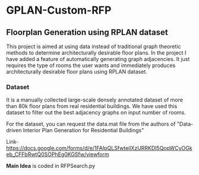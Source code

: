 # GPLAN-Custom-RFP
## **Floorplan Generation using RPLAN dataset**
This project is aimed at using data instead of traditional graph theoretic methods to determine architecturally desirable floor plans. In the project I have added a feature of automatically generating graph adjacencies. It just requires the type of rooms the user wants and immediately produces architecturally desirable floor plans using RPLAN dataset.

### **Dataset**
It is a manually collected large-scale densely annotated dataset of more than 80k floor plans from real residential buildings. 
We have used this dataset to filter out the best adjacency graphs on input number of rooms.

For the dataset, you can request the data.mat file from the authors of "Data-driven Interior Plan Generation for Residential Buildings"

Link- https://docs.google.com/forms/d/e/1FAIpQLSfwteilXzURRKDI5QopWCyOGkeb_CFFbRwtQ0SOPhEg0KGSfw/viewform

**Main Idea** is coded in RFPSearch.py
